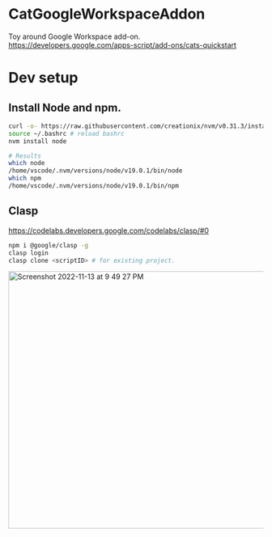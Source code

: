 # CatGoogleWorkspaceAddon
Toy around Google Workspace add-on.
https://developers.google.com/apps-script/add-ons/cats-quickstart

# Dev setup

## Install Node and npm.
```sh
curl -o- https://raw.githubusercontent.com/creationix/nvm/v0.31.3/install.sh | bash
source ~/.bashrc # reload bashrc
nvm install node

# Results
which node
/home/vscode/.nvm/versions/node/v19.0.1/bin/node
which npm
/home/vscode/.nvm/versions/node/v19.0.1/bin/npm
```

## Clasp
https://codelabs.developers.google.com/codelabs/clasp/#0
```sh
npm i @google/clasp -g
clasp login
clasp clone <scriptID> # for existing project.
```



<img width="509" alt="Screenshot 2022-11-13 at 9 49 27 PM" src="https://user-images.githubusercontent.com/10393248/201585557-4773bc46-a131-4db1-860a-34815d8b1d7f.png">


